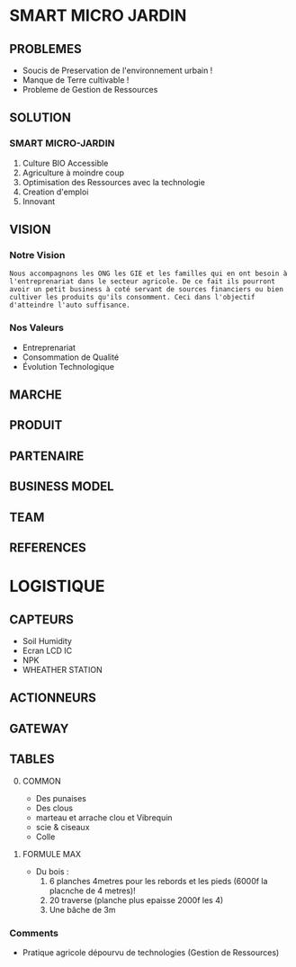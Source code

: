 # SMART MICRO JARDIN

## PROBLEMES

* Soucis de Preservation de l'environnement urbain  !
* Manque de Terre cultivable !
* Probleme de Gestion de Ressources

## SOLUTION

### SMART MICRO-JARDIN

1. Culture BIO Accessible
2. Agriculture à moindre coup
3. Optimisation des Ressources avec la technologie
4. Creation d'emploi
5. Innovant

## VISION

### Notre Vision

    Nous accompagnons les ONG les GIE et les familles qui en ont besoin à l'entreprenariat dans le secteur agricole. De ce fait ils pourront avoir un petit business à coté servant de sources financiers ou bien cultiver les produits qu'ils consomment. Ceci dans l'objectif d'atteindre l'auto suffisance.

### Nos Valeurs

* Entreprenariat
* Consommation de Qualité
* Évolution Technologique

## MARCHE

## PRODUIT

## PARTENAIRE

## BUSINESS MODEL

## TEAM

## REFERENCES

# LOGISTIQUE

## CAPTEURS

* Soil Humidity
* Ecran LCD IC
* NPK
* WHEATHER STATION

## ACTIONNEURS

## GATEWAY

## TABLES

0. COMMON
    * Des punaises
    * Des clous
    * marteau et arrache clou et Vibrequin
    * scie & ciseaux
    * Colle

1. FORMULE MAX
    * Du bois :
        1. 6 planches 4metres pour les rebords et les pieds  (6000f la placnche de 4 metres)!
        2. 20 traverse (planche plus epaisse 2000f les 4)
        3. Une bâche de 3m

### Comments

* Pratique agricole dépourvu de technologies (Gestion de Ressources)
